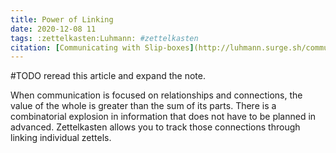 ```yaml
---
title: Power of Linking
date: 2020-12-08 11
tags: :zettelkasten:Luhmann: #zettelkasten
citation: [Communicating with Slip-boxes](http://luhmann.surge.sh/communicating-with-slip-boxes)
---
```

#TODO reread this article and expand the note.

When communication is focused on relationships and connections, the value of the whole is greater than the sum of its parts. There is a combinatorial explosion in information that does not have to be planned in advanced. Zettelkasten allows you to track those connections through linking individual zettels.

